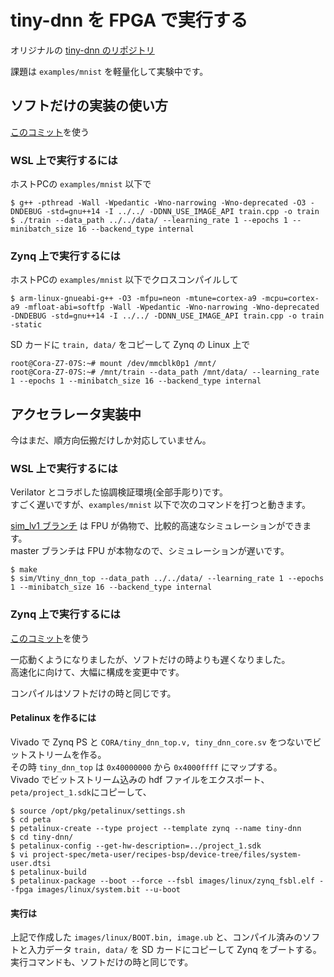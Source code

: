 # tiny-dnn を FPGA で実行する

オリジナルの [tiny-dnn のリポジトリ](https://github.com/tiny-dnn/tiny-dnn)

課題は ```examples/mnist``` を軽量化して実験中です。

## ソフトだけの実装の使い方

[このコミット](https://github.com/tom01h/tiny-dnn/tree/fa7d77bf524b4604d6088ae5a944193f1c2464af)を使う

### WSL 上で実行するには
ホストPCの ```examples/mnist``` 以下で

```
$ g++ -pthread -Wall -Wpedantic -Wno-narrowing -Wno-deprecated -O3 -DNDEBUG -std=gnu++14 -I ../../ -DDNN_USE_IMAGE_API train.cpp -o train
$ ./train --data_path ../../data/ --learning_rate 1 --epochs 1 --minibatch_size 16 --backend_type internal
```

### Zynq 上で実行するには
ホストPCの ```examples/mnist``` 以下でクロスコンパイルして
```
$ arm-linux-gnueabi-g++ -O3 -mfpu=neon -mtune=cortex-a9 -mcpu=cortex-a9 -mfloat-abi=softfp -Wall -Wpedantic -Wno-narrowing -Wno-deprecated -DNDEBUG -std=gnu++14 -I ../../ -DDNN_USE_IMAGE_API train.cpp -o train -static
```

SD カードに ```train, data/``` をコピーして Zynq の Linux 上で
```
root@Cora-Z7-07S:~# mount /dev/mmcblk0p1 /mnt/
root@Cora-Z7-07S:~# /mnt/train --data_path /mnt/data/ --learning_rate 1 --epochs 1 --minibatch_size 16 --backend_type internal
```

## アクセラレータ実装中
今はまだ、順方向伝搬だけしか対応していません。  

### WSL 上で実行するには
Verilator とコラボした協調検証環境(全部手彫り)です。  
すごく遅いですが、```examples/mnist``` 以下で次のコマンドを打つと動きます。

[sim_lv1 ブランチ](https://github.com/tom01h/tiny-dnn/tree/sim_lv1) は FPU が偽物で、比較的高速なシミュレーションができます。  
master ブランチは FPU が本物なので、シミュレーションが遅いです。

```
$ make
$ sim/Vtiny_dnn_top --data_path ../../data/ --learning_rate 1 --epochs 1 --minibatch_size 16 --backend_type internal
```


### Zynq 上で実行するには

[このコミット](https://github.com/tom01h/tiny-dnn/tree/4b46b29066069d6fd72caccf22fdf3aeeafc3092)を使う

一応動くようになりましたが、ソフトだけの時よりも遅くなりました。  
高速化に向けて、大幅に構成を変更中です。

コンパイルはソフトだけの時と同じです。

#### Petalinux を作るには
Vivado で Zynq PS と ```CORA/tiny_dnn_top.v, tiny_dnn_core.sv``` をつないでビットストリームを作る。  
その時 ```tiny_dnn_top``` は ```0x40000000``` から ```0x4000ffff``` にマップする。  
Vivado でビットストリーム込みの hdf ファイルをエクスポート、```peta/project_1.sdk```にコピーして、
```
$ source /opt/pkg/petalinux/settings.sh
$ cd peta
$ petalinux-create --type project --template zynq --name tiny-dnn
$ cd tiny-dnn/
$ petalinux-config --get-hw-description=../project_1.sdk
$ vi project-spec/meta-user/recipes-bsp/device-tree/files/system-user.dtsi
$ petalinux-build
$ petalinux-package --boot --force --fsbl images/linux/zynq_fsbl.elf --fpga images/linux/system.bit --u-boot
```

#### 実行は
上記で作成した ```images/linux/BOOT.bin, image.ub``` と、コンパイル済みのソフトと入力データ ```train, data/``` を SD カードにコピーして Zynq をブートする。  
実行コマンドも、ソフトだけの時と同じです。
